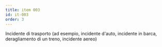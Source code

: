 ```yaml
---
title: item 003
id: it-003
order: 3
---
```

Incidente di trasporto (ad esempio, incidente d'auto, incidente in barca, deragliamento di un treno, incidente aereo)